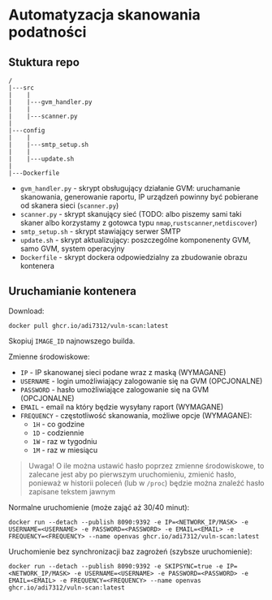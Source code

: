 # Automatyzacja skanowania podatności

## Stuktura repo

```
/
|---src
|    |
|    |---gvm_handler.py
|    |
|    |---scanner.py
|    
|---config
|    |
|    |---smtp_setup.sh
|    |
|    |---update.sh    
|
|---Dockerfile
```

* `gvm_handler.py` - skrypt obsługujący działanie GVM: uruchamanie skanowania, generowanie raportu, IP urządzeń powinny być pobierane od skanera sieci (`scanner.py`)
* `scanner.py` - skrypt skanujący sieć (TODO: albo piszemy sami taki skaner albo korzystamy z gotowca typu `nmap`,`rustscanner`,`netdiscover`)
* `smtp_setup.sh` - skrypt stawiający serwer SMTP
* `update.sh` - skrypt aktualizujący: poszczególne komponenenty GVM, samo GVM, system operacyjny
* `Dockerfile` - skrypt dockera odpowiedzialny za zbudowanie obrazu kontenera


## Uruchamianie kontenera

Download:
```
docker pull ghcr.io/adi7312/vuln-scan:latest
```

Skopiuj `IMAGE_ID` najnowszego builda.

Zmienne środowiskowe:
* `IP` - IP skanowanej sieci podane wraz z maską (WYMAGANE)
* `USERNAME` - login umożliwiający zalogowanie się na GVM (OPCJONALNE)
* `PASSWORD` - hasło umożliwiające zalogowanie się na GVM (OPCJONALNE)
* `EMAIL` - email na który będzie wysyłany raport (WYMAGANE)
* `FREQUENCY` - częstotliwość skanowania, możliwe opcje (WYMAGANE):
  * `1H` - co godzine
  * `1D` - codziennie
  * `1W` - raz w tygodniu
  * `1M` - raz w miesiącu


> Uwaga! O ile można ustawić hasło poprzez zmienne środowiskowe, to zalecane jest aby po pierwszym uruchomieniu, zmienić hasło, ponieważ w historii poleceń (lub w `/proc`) będzie można znaleźć hasło zapisane tekstem jawnym



Normalne uruchomienie (może zająć aż 30/40 minut):
```
docker run --detach --publish 8090:9392 -e IP=<NETWORK_IP/MASK> -e USERNAME=<USERNAME> -e PASSWORD=<PASSWORD> -e EMAIL=<EMAIL> -e FREQUENCY=<FREQUENCY> --name openvas ghcr.io/adi7312/vuln-scan:latest
```

Uruchomienie bez synchronizacji baz zagrożeń (szybsze uruchomienie):

```
docker run --detach --publish 8090:9392 -e SKIPSYNC=true -e IP=<NETWORK_IP/MASK> -e USERNAME=<USERNAME> -e PASSWORD=<PASSWORD> -e EMAIL=<EMAIL> -e FREQUENCY=<FREQUENCY> --name openvas ghcr.io/adi7312/vuln-scan:latest
```
